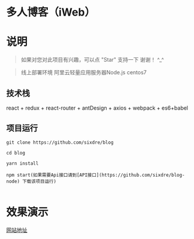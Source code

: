 # 
# 多人博客（iWeb）


# 说明

>  如果对您对此项目有兴趣，可以点 "Star" 支持一下 谢谢！ ^_^

>  线上部署环境 阿里云轻量应用服务器Node.js centos7 

## 技术栈

react + redux + react-router + antDesign + axios + webpack + es6+babel



## 项目运行

```
git clone https://github.com/sixdre/blog  

cd blog

yarn install

npm start(如果需要Api接口请到[API接口](https://github.com/sixdre/blog-node) 下载该项目运行)


```


# 效果演示

[网站地址](http://47.94.206.86:3000/)
